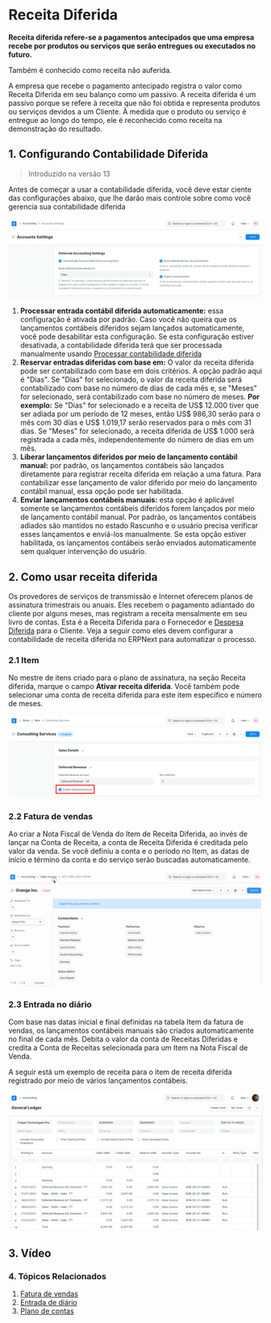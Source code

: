 # Receita Diferida


**Receita diferida refere-se a pagamentos antecipados que uma empresa recebe por produtos ou serviços que serão entregues ou executados no futuro.**


Também é conhecido como receita não auferida.


A empresa que recebe o pagamento antecipado registra o valor como Receita Diferida em seu balanço como um passivo. A receita diferida é um passivo porque se refere à receita que não foi obtida e representa produtos ou serviços devidos a um Cliente. À medida que o produto ou serviço é entregue ao longo do tempo, ele é reconhecido como receita na demonstração do resultado.


## 1. Configurando Contabilidade Diferida



> 
> Introduzido na versão 13
> 
> 
> 


Antes de começar a usar a contabilidade diferida, você deve estar ciente das configurações abaixo, que lhe darão mais controle sobre como você gerencia sua contabilidade diferida


![Deferred Accounting Settings](/files/deferred-accounting-settings.png)


1. **Processar entrada contábil diferida automaticamente:** essa configuração é ativada por padrão. Caso você não queira que os lançamentos contábeis diferidos sejam lançados automaticamente, você pode desabilitar esta configuração. Se esta configuração estiver desativada, a contabilidade diferida terá que ser processada manualmente usando [Processar contabilidade diferida](/docs/pt/accounts/process-deferred-accounting)
2. **Reservar entradas diferidas com base em:** O valor da receita diferida pode ser contabilizado com base em dois critérios. A opção padrão aqui é "Dias". Se "Dias" for selecionado, o valor da receita diferida será contabilizado com base no número de dias de cada mês e, se "Meses" for selecionado, será contabilizado com base no número de meses. **Por exemplo:** Se "Dias" for selecionado e a receita de US$ 12.000 tiver que ser adiada por um período de 12 meses, então US$ 986,30 serão para o mês com 30 dias e US$ 1.019,17 serão reservados para o mês com 31 dias. Se "Meses" for selecionado, a receita diferida de US$ 1.000 será registrada a cada mês, independentemente do número de dias em um mês.
3. **Liberar lançamentos diferidos por meio de lançamento contábil manual:** por padrão, os lançamentos contábeis são lançados diretamente para registrar receita diferida em relação a uma fatura. Para contabilizar esse lançamento de valor diferido por meio do lançamento contábil manual, essa opção pode ser habilitada.
4. **Enviar lançamentos contábeis manuais:** esta opção é aplicável somente se lançamentos contábeis diferidos forem lançados por meio de lançamento contábil manual. Por padrão, os lançamentos contábeis adiados são mantidos no estado Rascunho e o usuário precisa verificar esses lançamentos e enviá-los manualmente. Se esta opção estiver habilitada, os lançamentos contábeis serão enviados automaticamente sem qualquer intervenção do usuário.


## 2. Como usar receita diferida


Os provedores de serviços de transmissão e Internet oferecem planos de assinatura trimestrais ou anuais. Eles recebem o pagamento adiantado do cliente por alguns meses, mas registram a receita mensalmente em seu livro de contas. Esta é a Receita Diferida para o Fornecedor e [Despesa Diferida](/docs/pt/accounts/deferred-expense) para o Cliente. Veja a seguir como eles devem configurar a contabilidade de receita diferida no ERPNext para automatizar o processo.


### 2.1 Item


No mestre de itens criado para o plano de assinatura, na seção Receita diferida, marque o campo **Ativar receita diferida**. Você também pode selecionar uma conta de receita diferida para este item específico e número de meses.


![Item com receita diferida](/files/deferred-item.png)


### 2.2 Fatura de vendas


Ao criar a Nota Fiscal de Venda do Item de Receita Diferida, ao invés de lançar na Conta de Receita, a conta de Receita Diferida é creditada pelo valor da venda. Se você definiu a conta e o período no Item, as datas de início e término da conta e do serviço serão buscadas automaticamente.


![Fatura com receita diferida](/files/deferred-invoice.gif)


### 2.3 Entrada no diário


Com base nas datas inicial e final definidas na tabela Item da fatura de vendas, os lançamentos contábeis manuais são criados automaticamente no final de cada mês. Debita o valor da conta de Receitas Diferidas e credita a Conta de Receitas selecionada para um Item na Nota Fiscal de Venda.


A seguir está um exemplo de receita para o item de receita diferida registrado por meio de vários lançamentos contábeis.


![Deferred Revenue GL](/files/deferred-revenue-gl.png)


## 3. Vídeo






### 4. Tópicos Relacionados


1. [Fatura de vendas](/docs/pt/accounts/sales-invoice)
2. [Entrada de diário](/docs/pt/accounts/journal-entry)
3. [Plano de contas](/docs/pt/accounts/chart-of-accounts)
